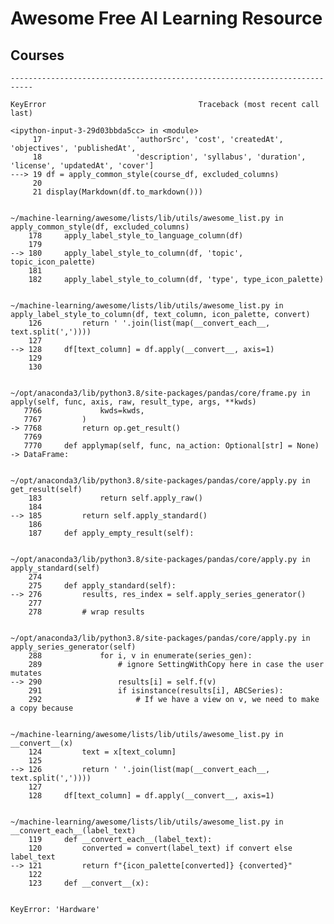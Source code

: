 # Awesome Free AI Learning Resource



## Courses


    ---------------------------------------------------------------------------

    KeyError                                  Traceback (most recent call last)

    <ipython-input-3-29d03bbda5cc> in <module>
         17                     'authorSrc', 'cost', 'createdAt',  'objectives', 'publishedAt',
         18                     'description', 'syllabus', 'duration', 'license', 'updatedAt', 'cover']
    ---> 19 df = apply_common_style(course_df, excluded_columns)
         20 
         21 display(Markdown(df.to_markdown()))


    ~/machine-learning/awesome/lists/lib/utils/awesome_list.py in apply_common_style(df, excluded_columns)
        178     apply_label_style_to_language_column(df)
        179 
    --> 180     apply_label_style_to_column(df, 'topic', topic_icon_palette)
        181 
        182     apply_label_style_to_column(df, 'type', type_icon_palette)


    ~/machine-learning/awesome/lists/lib/utils/awesome_list.py in apply_label_style_to_column(df, text_column, icon_palette, convert)
        126         return ' '.join(list(map(__convert_each__, text.split(','))))
        127 
    --> 128     df[text_column] = df.apply(__convert__, axis=1)
        129 
        130 


    ~/opt/anaconda3/lib/python3.8/site-packages/pandas/core/frame.py in apply(self, func, axis, raw, result_type, args, **kwds)
       7766             kwds=kwds,
       7767         )
    -> 7768         return op.get_result()
       7769 
       7770     def applymap(self, func, na_action: Optional[str] = None) -> DataFrame:


    ~/opt/anaconda3/lib/python3.8/site-packages/pandas/core/apply.py in get_result(self)
        183             return self.apply_raw()
        184 
    --> 185         return self.apply_standard()
        186 
        187     def apply_empty_result(self):


    ~/opt/anaconda3/lib/python3.8/site-packages/pandas/core/apply.py in apply_standard(self)
        274 
        275     def apply_standard(self):
    --> 276         results, res_index = self.apply_series_generator()
        277 
        278         # wrap results


    ~/opt/anaconda3/lib/python3.8/site-packages/pandas/core/apply.py in apply_series_generator(self)
        288             for i, v in enumerate(series_gen):
        289                 # ignore SettingWithCopy here in case the user mutates
    --> 290                 results[i] = self.f(v)
        291                 if isinstance(results[i], ABCSeries):
        292                     # If we have a view on v, we need to make a copy because


    ~/machine-learning/awesome/lists/lib/utils/awesome_list.py in __convert__(x)
        124         text = x[text_column]
        125 
    --> 126         return ' '.join(list(map(__convert_each__, text.split(','))))
        127 
        128     df[text_column] = df.apply(__convert__, axis=1)


    ~/machine-learning/awesome/lists/lib/utils/awesome_list.py in __convert_each__(label_text)
        119     def __convert_each__(label_text):
        120         converted = convert(label_text) if convert else label_text
    --> 121         return f"{icon_palette[converted]} {converted}"
        122 
        123     def __convert__(x):


    KeyError: 'Hardware'

